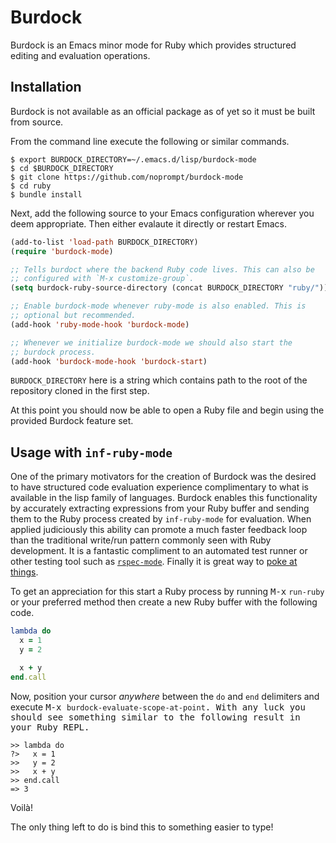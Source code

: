 # Burdock

Burdock is an Emacs minor mode for Ruby which provides structured
editing and evaluation operations.

## Installation

Burdock is not available as an official package as of yet so it must
be built from source.

From the command line execute the following or similar commands.

```
$ export BURDOCK_DIRECTORY=~/.emacs.d/lisp/burdock-mode
$ cd $BURDOCK_DIRECTORY
$ git clone https://github.com/noprompt/burdock-mode
$ cd ruby
$ bundle install
```

Next, add the following source to your Emacs configuration wherever
you deem appropriate. Then either evalaute it directly or restart
Emacs.

```el
(add-to-list 'load-path BURDOCK_DIRECTORY)
(require 'burdock-mode)

;; Tells burdoct where the backend Ruby code lives. This can also be
;; configured with `M-x customize-group`.
(setq burdock-ruby-source-directory (concat BURDOCK_DIRECTORY "ruby/"))

;; Enable burdock-mode whenever ruby-mode is also enabled. This is
;; optional but recommended.
(add-hook 'ruby-mode-hook 'burdock-mode)

;; Whenever we initialize burdock-mode we should also start the
;; burdock process.
(add-hook 'burdock-mode-hook 'burdock-start)
```

`BURDOCK_DIRECTORY` here is a string which contains path to the root
of the repository cloned in the first step.

At this point you should now be able to open a Ruby file and begin
using the provided Burdock feature set.

## Usage with `inf-ruby-mode`

One of the primary motivators for the creation of Burdock was the
desired to have structured code evaluation experience complimentary to
what is available in the lisp family of languages. Burdock enables
this functionality by accurately extracting expressions from your Ruby
buffer and sending them to the Ruby process created by `inf-ruby-mode`
for evaluation. When applied judiciously this ability can promote a
much faster feedback loop than the traditional write/run pattern
commonly seen with Ruby development. It is a fantastic compliment
to an automated test runner or other testing tool such as
[`rspec-mode`](https://github.com/pezra/rspec-mode). Finally it is
great way to [poke at things](http://www.posteriorscience.net/?p=206).

To get an appreciation for this start a Ruby process by running
<kbd>M-x</kbd> `run-ruby` or your preferred method then create a new
Ruby buffer with the following code.

```rb
lambda do
  x = 1
  y = 2

  x + y
end.call
```

Now, position your cursor _anywhere_ between the `do` and `end`
delimiters and execute <kbd>M-x</kdb>
`burdock-evaluate-scope-at-point`. With any luck you should see
something similar to the following result in your Ruby REPL.

```
>> lambda do
?>   x = 1
>>   y = 2
>>   x + y
>> end.call
=> 3
```

Voilà!

The only thing left to do is bind this to something easier to type!
